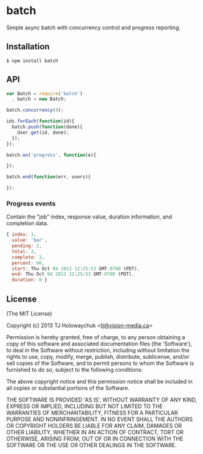 
# batch

  Simple async batch with concurrency control and progress reporting.














<extoc></extoc>

## Installation

```
$ npm install batch
```

## API

```js
var Batch = require('batch')
  , batch = new Batch;

batch.concurrency(4);

ids.forEach(function(id){
  batch.push(function(done){
    User.get(id, done);
  });
});

batch.on('progress', function(e){

});

batch.end(function(err, users){

});
```

### Progress events

  Contain the "job" index, response value, duration information, and completion data.

```js
{ index: 1,
  value: 'bar',
  pending: 2,
  total: 3,
  complete: 2,
  percent: 66,
  start: Thu Oct 04 2012 12:25:53 GMT-0700 (PDT),
  end: Thu Oct 04 2012 12:25:53 GMT-0700 (PDT),
  duration: 0 }
```

## License

(The MIT License)

Copyright (c) 2013 TJ Holowaychuk &lt;tj@vision-media.ca&gt;

Permission is hereby granted, free of charge, to any person obtaining
a copy of this software and associated documentation files (the
'Software'), to deal in the Software without restriction, including
without limitation the rights to use, copy, modify, merge, publish,
distribute, sublicense, and/or sell copies of the Software, and to
permit persons to whom the Software is furnished to do so, subject to
the following conditions:

The above copyright notice and this permission notice shall be
included in all copies or substantial portions of the Software.

THE SOFTWARE IS PROVIDED 'AS IS', WITHOUT WARRANTY OF ANY KIND,
EXPRESS OR IMPLIED, INCLUDING BUT NOT LIMITED TO THE WARRANTIES OF
MERCHANTABILITY, FITNESS FOR A PARTICULAR PURPOSE AND NONINFRINGEMENT.
IN NO EVENT SHALL THE AUTHORS OR COPYRIGHT HOLDERS BE LIABLE FOR ANY
CLAIM, DAMAGES OR OTHER LIABILITY, WHETHER IN AN ACTION OF CONTRACT,
TORT OR OTHERWISE, ARISING FROM, OUT OF OR IN CONNECTION WITH THE
SOFTWARE OR THE USE OR OTHER DEALINGS IN THE SOFTWARE.
